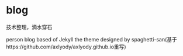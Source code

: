 # blog
技术整理，滴水穿石

person blog based of Jekyll
the theme designed by spaghetti-san(基于https://github.com/axlyody/axlyody.github.io重写)